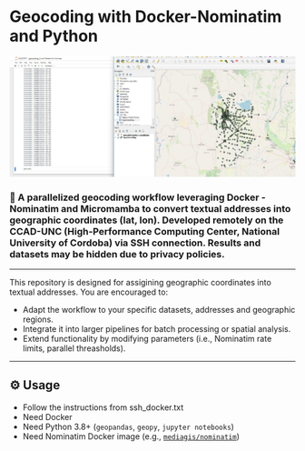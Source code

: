 # Geocoding with Docker-Nominatim and Python

![Geocoding Workflow](pic.jpg)  

### 🚀 A parallelized geocoding workflow leveraging **Docker - Nominatim** and **Micromamba** to convert textual addresses into geographic coordinates (lat, lon). Developed remotely on the CCAD-UNC (High-Performance Computing Center, National University of Cordoba) via SSH connection. Results and datasets may be hidden due to privacy policies.  
-----------------------------------------------------------------------------------------------------------------------------------------------
This repository is designed for assigining geographic coordinates into textual addresses. You are encouraged to: 
- Adapt the workflow to your specific datasets, addresses and geographic regions.
- Integrate it into larger pipelines for batch processing or spatial analysis.
- Extend functionality by modifying parameters (i.e., Nominatim rate limits, parallel threasholds).
-----------------------------------------------------------------------------------------------------------------------------------------------

## ⚙️ Usage

- Follow the instructions from ssh_docker.txt
- Need Docker
- Need Python 3.8+ (`geopandas`, `geopy`, `jupyter notebooks`)
- Need Nominatim Docker image (e.g., [`mediagis/nominatim`](https://github.com/mediagis/nominatim-docker))

